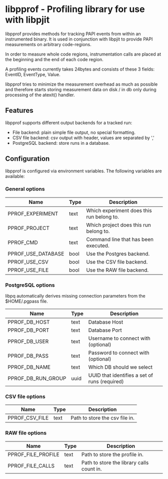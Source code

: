 # libpprof - Profiling library for use with libpjit #

libpprof provides methods for tracking PAPI events from within an instrumented
binary. It is used in conjunction with libpjit to provide PAPI measurements
on arbitrary code-regions.

In order to measure whole code regions, instrumentation calls are placed at
the beginning and the end of each code region.

A profiling events currently takes 24bytes and consists of these 3 fields:
EventID, EventType, Value.

libpprof tries to minimize the measurement overhead as much as possible and
therefore starts storing measurement data on disk / in db only during
processing of the atexit() handler.

## Features ##

libpprof supports different output backends for a tracked run:

 * File backend: plain simple file output, no special formatting.
 * CSV file backend: csv output with header, values are separated by ','
 * PostgreSQL backend: store runs in a database.


## Configuration ##

 libpprof is configured via environment variables. The following variables
 are available:

### General options ###

  Name                 | Type | Description
  ----                 | ---- | -----------
  PPROF_EXPERIMENT     | text | Which experiment does this run belong to.
  PPROF_PROJECT        | text | Which project does this run belong to.
  PPROF_CMD            | text | Command line that has been executed.
  PPROF_USE_DATABASE   | bool | Use the Postgres backend.
  PPROF_USE_CSV        | bool | Use the CSV file backend.
  PPROF_USE_FILE       | bool | Use the RAW file backend.

### PostgreSQL options ###

  libpq automatically derives missing connection parameters from the
  $HOME/.pgpass file.

  Name              | Type  | Description
  ----              | ----  | -----------
  PPROF_DB_HOST     | text  | Database Host
  PPROF_DB_PORT     | text  | Database Port
  PPROF_DB_USER     | text  | Username to connect with (optional)
  PPROF_DB_PASS     | text  | Password to connect with (optional)
  PPROF_DB_NAME     | text  | Which DB should we select
  PPROF_DB_RUN_GROUP | uuid | UUID that identifies a set of runs (required)

### CSV file options ###

  Name              | Type       | Description
  ----              | ----       | -----------
  PPROF_CSV_FILE    | text       | Path to store the csv file in.

### RAW file options ###

  Name               | Type | Description
  ----               | ---- | -----------
  PPROF_FILE_PROFILE | text | Path to store the profile in.
  PPROF_FILE_CALLS   | text | Path to store the library calls count in.
